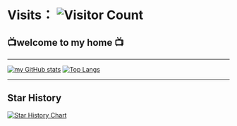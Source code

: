 # Visits： ![Visitor Count](https://profile-counter.glitch.me/HwzLoveDz/count.svg)

##    📺welcome to my home 📺

***
[![my GitHub stats](https://github-readme-stats.vercel.app/api?username=HwzLoveDz&show_icons=true&theme=synthwave)](https://github.com/anuraghazra/github-readme-stats)
[![Top Langs](https://github-readme-stats.vercel.app/api/top-langs/?username=HwzLoveDz&layout=compact&theme=synthwave)](https://github.com/anuraghazra/github-readme-stats)
***

## Star History
[![Star History Chart](https://api.star-history.com/svg?repos=HwzLoveDz/AXP173-PMIC&type=Date)](https://star-history.com/#HwzLoveDz/AXP173-PMIC&Date)
